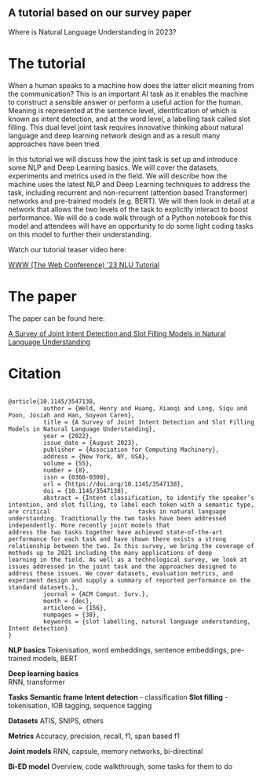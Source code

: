 ## A tutorial based on our survey paper

Where is Natural Language Understanding in 2023?

# The tutorial

When a human speaks to a machine how does the latter elicit meaning from the communication? This is an important AI task as it enables the machine to construct a sensible answer or perform a useful action for the human. Meaning is represented at the sentence level, identification of which is known as intent detection, and at the word level, a labelling task called slot filling. This dual level joint task requires innovative thinking about natural language and deep learning network design and as a result many approaches have been tried. 

In this tutorial we will discuss how the joint task is set up and introduce some NLP and Deep Learning basics. We will cover the datasets, experiments and metrics used in the field. We will describe how the machine uses the latest NLP and Deep Learning techniques to address the task, including recurrent and non-recurrent (attention based Transformer) networks and pre-trained models (e.g. BERT). We will then look in detail at a network that allows the two levels of the task to explicitly interact to boost performance. We will do a code walk through of a Python notebook for this model and attendees will have an opportunity to do some light coding tasks on this model to further their understanding.

Watch our tutorial teaser video here:
<p><a href="https://www.youtube.com/watch?v=ovw7093ogeI" title="WWW (The Web Conference) '23 NLU Tutorial">WWW (The Web Conference) '23 NLU Tutorial</a></p>


# The paper 

The paper can be found here:
<p><a href="https://doi.acm.org?doi=3547138" title="A Survey of Joint Intent Detection and Slot Filling Models in Natural Language Understanding">A Survey of Joint Intent Detection and Slot Filling Models in Natural Language Understanding</a></p>

# Citation

<p><code>
@article{10.1145/3547138,
          author = {Weld, Henry and Huang, Xiaoqi and Long, Siqu and Poon, Josiah and Han, Soyeon Caren},
          title = {A Survey of Joint Intent Detection and Slot Filling Models in Natural Language Understanding},
          year = {2022},
          issue_date = {August 2023},
          publisher = {Association for Computing Machinery},
          address = {New York, NY, USA},
          volume = {55},
          number = {8},
          issn = {0360-0300},
          url = {https://doi.org/10.1145/3547138},
          doi = {10.1145/3547138},
          abstract = {Intent classification, to identify the speaker’s intention, and slot filling, to label each token with a semantic type, are critical                         tasks in natural language understanding. Traditionally the two tasks have been addressed independently. More recently joint models that                       address the two tasks together have achieved state-of-the-art performance for each task and have shown there exists a strong                                 relationship between the two. In this survey, we bring the coverage of methods up to 2021 including the many applications of deep                             learning in the field. As well as a technological survey, we look at issues addressed in the joint task and the approaches designed to                       address these issues. We cover datasets, evaluation metrics, and experiment design and supply a summary of reported performance on the                       standard datasets.},
          journal = {ACM Comput. Surv.},
          month = {dec},
          articleno = {156},
          numpages = {38},
          keywords = {slot labelling, natural language understanding, Intent detection}
}
</code></p>

<B>NLP basics</B> 
Tokenisation, word embeddings, sentence embeddings, pre-trained models, BERT

<B>Deep learning basics</B>  
RNN, transformer

<B>Tasks</B> 
<B>Semantic frame</B> 
<B>Intent detection</B>  - classification
<B>Slot filling</B>  - tokenisation, IOB tagging, sequence tagging

<B>Datasets</B> 
ATIS, SNIPS, others

<B>Metrics</B> 
Accuracy, precision, recall, f1, span based f1

<B>Joint models</B> 
RNN, capsule, memory networks, bi-directinal

<B>Bi-ED model</B> 
Overview, code walkthrough, some tasks for them to do




